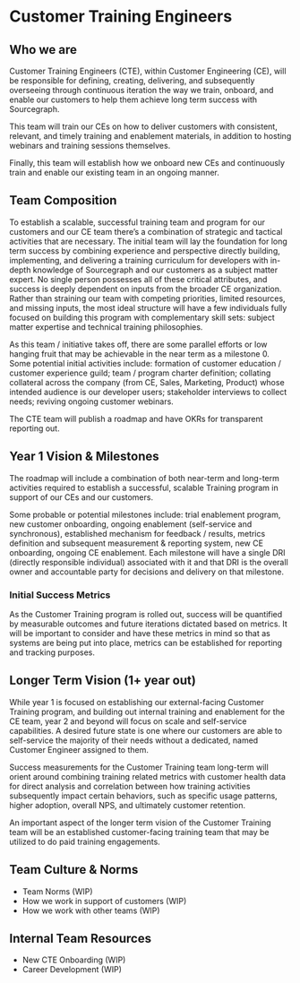 # Customer Training Engineers

## Who we are
Customer Training Engineers (CTE), within Customer Engineering (CE), will be responsible for defining, creating, delivering, and subsequently overseeing through continuous iteration the way we train, onboard, and enable our customers to help them achieve long term success with Sourcegraph. 

This team will train our CEs on how to deliver customers with consistent, relevant, and timely training and enablement materials, in addition to hosting webinars and training sessions themselves. 

Finally, this team will establish how we onboard new CEs and continuously train and enable our existing team in an ongoing manner.

## Team Composition
To establish a scalable, successful training team and program for our customers and our CE team there’s a combination of strategic and tactical activities that are necessary. The initial team will lay the foundation for long term success by combining experience and perspective directly building, implementing, and delivering a training curriculum for developers with in-depth knowledge of Sourcegraph and our customers as a subject matter expert. No single person possesses all of these critical attributes, and success is deeply dependent on inputs from the broader CE organization. Rather than straining our team with competing priorities, limited resources, and missing inputs, the most ideal structure will have a few individuals fully focused on building this program with complementary skill sets: subject matter expertise and technical training philosophies.

As this team / initiative takes off, there are some parallel efforts or low hanging fruit that may be achievable in the near term as a milestone 0. Some potential initial activities include: formation of customer education / customer experience guild; team / program charter definition; collating collateral across the company (from CE, Sales, Marketing, Product) whose intended audience is our developer users; stakeholder interviews to collect needs; reviving ongoing customer webinars.

The CTE team will publish a roadmap and have OKRs for transparent reporting out.

## Year 1 Vision & Milestones
The roadmap will include a combination of both near-term and long-term activities required to establish a successful, scalable Training program in support of our CEs and our customers. 

Some probable or potential milestones include: trial enablement program, new customer onboarding, ongoing enablement (self-service and synchronous), established mechanism for feedback / results, metrics definition and subsequent measurement & reporting system, new CE onboarding, ongoing CE enablement. Each milestone will have a single DRI (directly responsible individual) associated with it and that DRI is the overall owner and accountable party for decisions and delivery on that milestone.

### Initial Success Metrics
As the Customer Training program is rolled out, success will be quantified by measurable outcomes and future iterations dictated based on metrics. It will be important to consider and have these metrics in mind so that as systems are being put into place, metrics can be established for reporting and tracking purposes.

## Longer Term Vision (1+ year out)
While year 1 is focused on establishing our external-facing Customer Training program, and building out internal training and enablement for the CE team, year 2 and beyond will focus on scale and self-service capabilities. A desired future state is one where our customers are able to self-service the majority of their needs without a dedicated, named Customer Engineer assigned to them. 

Success measurements for the Customer Training team long-term will orient around combining training related metrics with customer health data for direct analysis and correlation between how training activities subsequently impact certain behaviors, such as specific usage patterns, higher adoption, overall NPS, and ultimately customer retention.

An important aspect of the longer term vision of the Customer Training team will be an established customer-facing training team that may be utilized to do paid training engagements.

## Team Culture & Norms
- Team Norms (WIP)
- How we work in support of customers (WIP)
- How we work with other teams (WIP)

## Internal Team Resources
- New CTE Onboarding (WIP)
- Career Development (WIP)
